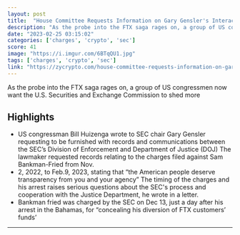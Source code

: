 ```yaml
---
layout: post
title:  "House Committee Requests Information on Gary Gensler's Interaction with Sam Bankman-Fried And FTX"
description: "As the probe into the FTX saga rages on, a group of US congressmen now want the U.S. Securities and Exchange Commission to shed more"
date: "2023-02-25 03:15:02"
categories: ['charges', 'crypto', 'sec']
score: 41
image: "https://i.imgur.com/6BTqQU1.jpg"
tags: ['charges', 'crypto', 'sec']
link: "https://zycrypto.com/house-committee-requests-information-on-gary-genslers-interaction-with-sam-bankman-fried-and-ftx/"
---
```


As the probe into the FTX saga rages on, a group of US congressmen now want the U.S. Securities and Exchange Commission to shed more

## Highlights

- US congressman Bill Huizenga wrote to SEC chair Gary Gensler requesting to be furnished with records and communications between the SEC’s Division of Enforcement and Department of Justice (DOJ) The lawmaker requested records relating to the charges filed against Sam Bankman-Fried from Nov.
- 2, 2022, to Feb.9, 2023, stating that “the American people deserve transparency from you and your agency” The timing of the charges and his arrest raises serious questions about the SEC's process and cooperation with the Justice Department, he wrote in a letter.
- Bankman fried was charged by the SEC on Dec 13, just a day after his arrest in the Bahamas, for “concealing his diversion of FTX customers’ funds’

---
